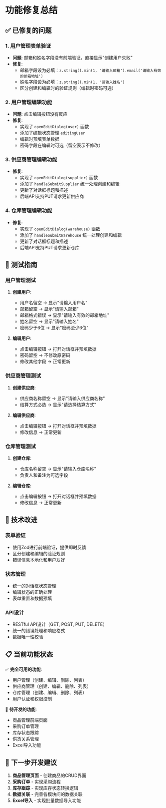 # 功能修复总结

## ✅ 已修复的问题

### 1. 用户管理表单验证
- **问题**: 邮箱和姓名字段没有前端验证，直接显示"创建用户失败"
- **修复**: 
  - 邮箱字段设为必填：`z.string().min(1, '请输入邮箱').email('请输入有效的邮箱地址')`
  - 姓名字段设为必填：`z.string().min(1, '请输入姓名')`
  - 区分创建和编辑时的验证规则（编辑时密码可选）

### 2. 用户管理编辑功能
- **问题**: 点击编辑按钮没有反应
- **修复**:
  - 实现了 `openEditDialog(user)` 函数
  - 添加了编辑状态管理 `editingUser`
  - 编辑时预填表单数据
  - 密码字段在编辑时可选（留空表示不修改）

### 3. 供应商管理编辑功能
- **修复**:
  - 实现了 `openEditDialog(supplier)` 函数
  - 添加了 `handleSubmitSupplier` 统一处理创建和编辑
  - 更新了对话框标题和描述
  - 后端API支持PUT请求更新供应商

### 4. 仓库管理编辑功能
- **修复**:
  - 实现了 `openEditDialog(warehouse)` 函数
  - 添加了 `handleSubmitWarehouse` 统一处理创建和编辑
  - 更新了对话框标题和描述
  - 后端API支持PUT请求更新仓库

## 🧪 测试指南

### 用户管理测试
1. **创建用户**:
   - 用户名留空 → 显示"请输入用户名"
   - 邮箱留空 → 显示"请输入邮箱"
   - 邮箱格式错误 → 显示"请输入有效的邮箱地址"
   - 姓名留空 → 显示"请输入姓名"
   - 密码少于6位 → 显示"密码至少6位"

2. **编辑用户**:
   - 点击编辑按钮 → 打开对话框并预填数据
   - 密码留空 → 不修改原密码
   - 修改其他字段 → 正常更新

### 供应商管理测试
1. **创建供应商**:
   - 供应商名称留空 → 显示"请输入供应商名称"
   - 结算方式必选 → 显示"请选择结算方式"

2. **编辑供应商**:
   - 点击编辑按钮 → 打开对话框并预填数据
   - 修改信息 → 正常更新

### 仓库管理测试
1. **创建仓库**:
   - 仓库名称留空 → 显示"请输入仓库名称"
   - 负责人和备注为可选字段

2. **编辑仓库**:
   - 点击编辑按钮 → 打开对话框并预填数据
   - 修改信息 → 正常更新

## 🔧 技术改进

### 表单验证
- 使用Zod进行前端验证，提供即时反馈
- 区分创建和编辑的验证规则
- 错误信息本地化和用户友好

### 状态管理
- 统一的对话框状态管理
- 编辑状态的正确处理
- 表单重置和数据预填

### API设计
- RESTful API设计（GET, POST, PUT, DELETE）
- 统一的错误处理和响应格式
- 数据唯一性校验

## 📋 当前功能状态

✅ **完全可用的功能**:
- 用户管理（创建、编辑、删除、列表）
- 供应商管理（创建、编辑、删除、列表）
- 仓库管理（创建、编辑、删除、列表）
- 用户认证和权限控制

🚧 **待开发的功能**:
- 商品管理前端页面
- 采购订单管理
- 库存状态跟踪
- 供货关系管理
- Excel导入功能

## 🎯 下一步开发建议

1. **商品管理页面** - 创建商品的CRUD界面
2. **采购订单** - 实现采购流程
3. **库存跟踪** - 实现库存状态转换逻辑
4. **数据关联** - 完善各模块间的数据关联
5. **Excel导入** - 实现批量数据导入功能
